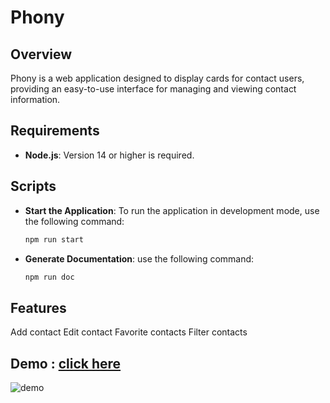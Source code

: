 # Phony

## Overview

Phony is a web application designed to display cards for contact users, providing an easy-to-use interface for managing and viewing contact information.

## Requirements

- **Node.js**: Version 14 or higher is required.

## Scripts

- **Start the Application**: To run the application in development mode, use the following command:

  ```bash
  npm run start
  
- **Generate Documentation**: use the following command:

  ```bash
  npm run doc

## Features
Add contact
Edit contact
Favorite contacts
Filter contacts

## Demo : [click here](https://contacts-virid-two.vercel.app/)

![demo]("./README-Assets/home.JPG")
